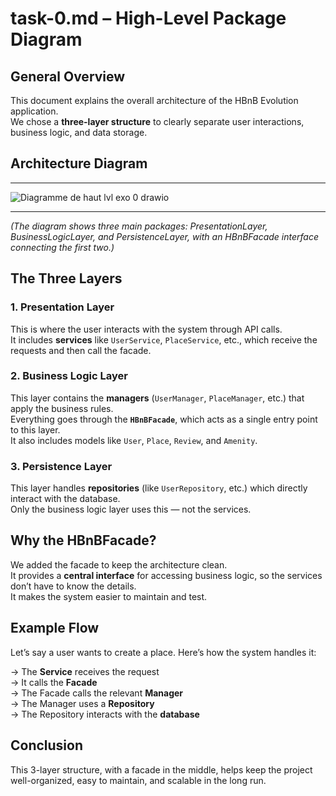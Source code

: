 
# task-0.md – High-Level Package Diagram

## General Overview

This document explains the overall architecture of the HBnB Evolution application.  
We chose a **three-layer structure** to clearly separate user interactions, business logic, and data storage.

## Architecture Diagram
---

![Diagramme de haut lvl exo 0 drawio](https://github.com/user-attachments/assets/253c9356-c659-48c0-a1f4-87212ed850df)



---
*(The diagram shows three main packages: PresentationLayer, BusinessLogicLayer, and PersistenceLayer, with an HBnBFacade interface connecting the first two.)*

## The Three Layers

### 1. Presentation Layer

This is where the user interacts with the system through API calls.  
It includes **services** like `UserService`, `PlaceService`, etc., which receive the requests and then call the facade.

### 2. Business Logic Layer

This layer contains the **managers** (`UserManager`, `PlaceManager`, etc.) that apply the business rules.  
Everything goes through the **`HBnBFacade`**, which acts as a single entry point to this layer.  
It also includes models like `User`, `Place`, `Review`, and `Amenity`.

### 3. Persistence Layer

This layer handles **repositories** (like `UserRepository`, etc.) which directly interact with the database.  
Only the business logic layer uses this — not the services.

## Why the HBnBFacade?

We added the facade to keep the architecture clean.  
It provides a **central interface** for accessing business logic, so the services don’t have to know the details.  
It makes the system easier to maintain and test.

## Example Flow

Let’s say a user wants to create a place. Here’s how the system handles it:

→ The **Service** receives the request  
→ It calls the **Facade**  
→ The Facade calls the relevant **Manager**  
→ The Manager uses a **Repository**  
→ The Repository interacts with the **database**

## Conclusion

This 3-layer structure, with a facade in the middle, helps keep the project well-organized, easy to maintain, and scalable in the long run.


